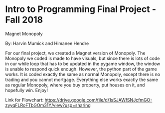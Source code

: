 # Intro to Programming Final Project - Fall 2018

Magnet Monopoly

By: Harvin Mumick and Himanee Hendre


For our final project, we created a Magnet version of Monopoly. The Monopoly we coded is made to have visuals, but since there is lots of code in our while loop that has to be updated in the pygame window, the window is unable to respond quick enough. However, the python part of the game works. It is coded exactly the same as normal Monopoly, except there is no trading and you cannot mortgage. Everything else works exactly the same as regular Monopoly, where you buy property, put houses on it, and hopefully win. Enjoy!

Link for Flowchart: https://drive.google.com/file/d/1sSJAWfSNJcfmGO-zyyqFLRoFTbGOm31Y/view?usp=sharing 
